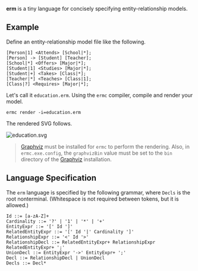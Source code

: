 [Graphviz]: http://www.graphviz.org/

**erm** is a tiny language for concisely specifying entity-relationship models.

## Example

Define an entity-relationship model file like the following.

    [Person|1] <Attends> [School|*];
    [Person] -> [Student] [Teacher];
    [School|*] <Offers> [Major|*];
    [Student|1] <Studies> [Major|*];
    [Student|+] <Takes> [Class|*];
    [Teacher|*] <Teaches> [Class|1];
    [Class|?] <Requires> [Major|*];
    
Let's call it `education.erm`. Using the `ermc` compiler, compile and render your model.

    ermc render -i=education.erm
    
The rendered SVG follows.

![education.svg](http://i.imgur.com/4bDvDse.png)

> [Graphviz][] must be installed for `ermc` to perform the rendering.
> Also, in `ermc.exe.config`, the `graphvizBin` value must be set
> to the `bin` directory of the [Graphviz][] installation.

## Language Specification

The `erm` language is specified by the following grammar,
where `Decls` is the root nonterminal.
(Whitespace is not required between tokens, but it is allowed.)

    Id ::= [a-zA-Z]+
    Cardinality ::= '?' | '1' | '*' | '+'
    EntityExpr ::= '[' Id ']'
    RelatedEntityExpr ::= '[' Id '|' Cardinality ']'
    RelationshipExpr ::= '<' Id '>'
    RelationshipDecl ::= RelatedEntityExpr+ RelationshipExpr RelatedEntityExpr+ ';'
    UnionDecl ::= EntityExpr '->' EntityExpr+ ';'
    Decl ::= RelationshipDecl | UnionDecl
    Decls ::= Decl*
